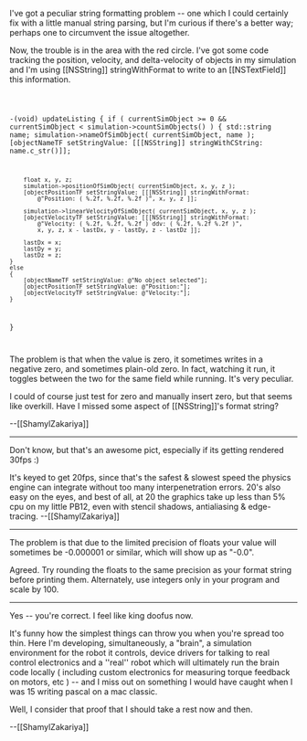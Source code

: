 I've got a peculiar string formatting problem -- one which I could certainly fix with a little manual string parsing, but I'm curious if there's a better way; perhaps one to circumvent the issue altogether.

Now, the trouble is in the area with the red circle. I've got some code tracking the position, velocity, and delta-velocity of objects in my simulation and I'm using [[NSString]] stringWithFormat to write to an [[NSTextField]] this information.

<code>

-(void) updateListing
{
	if ( currentSimObject >= 0 && currentSimObject < simulation->countSimObjects() )
	{
		std::string name;
		simulation->nameOfSimObject( currentSimObject, name );
		[objectNameTF setStringValue: [[[NSString]] stringWithCString: name.c_str()]];

		float x, y, z;
		simulation->positionOfSimObject( currentSimObject, x, y, z );
		[objectPositionTF setStringValue: [[[NSString]] stringWithFormat: 
			@"Position: ( %.2f, %.2f, %.2f )", x, y, z ]];

		simulation->linearVelocityOfSimObject( currentSimObject, x, y, z );
		[objectVelocityTF setStringValue: [[[NSString]] stringWithFormat: 
			@"Velocity: ( %.2f, %.2f, %.2f ) ddv: ( %.2f, %.2f %.2f )", 
			x, y, z, x - lastDx, y - lastDy, z - lastDz ]];
			
		lastDx = x;
		lastDy = y;
		lastDz = z;
	}
	else
	{
		[objectNameTF setStringValue: @"No object selected"];
		[objectPositionTF setStringValue: @"Position:"];
		[objectVelocityTF setStringValue: @"Velocity:"];
	}
}

</code>

The problem is that when the value is zero, it sometimes writes in a negative zero, and sometimes plain-old zero. In fact, watching it run, it toggles between the two for the same field while running. It's very peculiar.

I could of course just test for zero and manually insert zero, but that seems like overkill. Have I missed some aspect of [[NSString]]'s format string? 

--[[ShamylZakariya]]

----
Don't know, but that's an awesome pict, especially if its getting rendered 30fps :)

It's keyed to get 20fps, since that's the safest & slowest speed the physics engine can integrate without too many interpenetration errors. 20's also easy on the eyes, and best of all, at 20 the graphics take up less than 5% cpu on my little PB12, even with stencil shadows, antialiasing & edge-tracing. --[[ShamylZakariya]]

----
The problem is that due to the limited precision of floats your value will sometimes be -0.000001 or similar, which will show up as "-0.0".


Agreed. Try rounding the floats to the same precision as your format string before printing them. Alternately, use integers only in your program and scale by 100.

----

Yes -- you're correct. I feel like king doofus now. 

It's funny how the simplest things can throw you when you're spread too thin. Here I'm developing, simultaneously, a "brain", a simulation environment for the robot it controls, device drivers for talking to real control electronics and a ''real'' robot which will ultimately run the brain code locally ( including custom electronics for measuring torque feedback on motors, etc ) -- and I miss out on something I would have caught when I was 15 writing pascal on a mac classic. 

Well, I consider that proof that I should take a rest now and then.

--[[ShamylZakariya]]